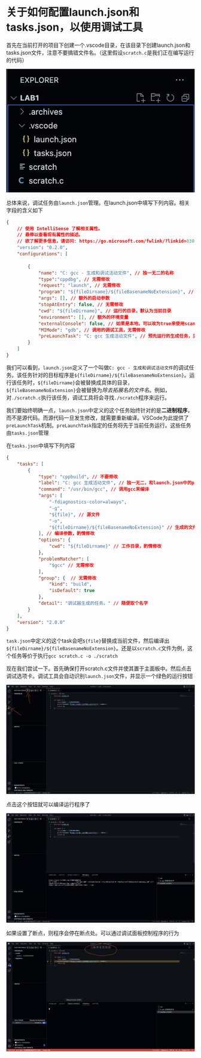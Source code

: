 # 关于如何配置launch.json和tasks.json，以使用调试工具

首先在当前打开的项目下创建一个.vscode目录，在该目录下创建launch.json和tasks.json文件，注意不要搞错文件名。（这里假设`scratch.c`是我们正在编写运行的代码）

![](img/c6afe7a2-227c-41d3-91ce-4ff4b9ebf045.png)

总体来说，调试任务由`launch.json`管理。在launch.json中填写下列内容。相关字段的含义如下

```json
{
    // 使用 IntelliSense 了解相关属性。 
    // 悬停以查看现有属性的描述。
    // 欲了解更多信息，请访问: https://go.microsoft.com/fwlink/?linkid=830387
    "version": "0.2.0",
    "configurations": [
        
        {
            "name": "C: gcc - 生成和调试活动文件", // 独一无二的名称
            "type":"cppdbg", // 无需修改
            "request": "launch", // 无需修改
            "program": "${fileDirname}/${fileBasenameNoExtension}", // 启动的程序路径，无需修改，见下文
            "args": [], // 额外的启动参数
            "stopAtEntry": false, // 无需修改
            "cwd": "${fileDirname}", // 运行的目录，默认为当前目录
            "environment": [], // 额外的环境变量
            "externalConsole": false, // 如果是本地，可以改为true来使用scanf输入；云端IDE请设置为false
            "MIMode": "gdb", // 调用的调试工具，无需修改
            "preLaunchTask": "C: gcc 生成活动文件", // 预先运行的生成任务，见下文
        }
    ]
}
```

我们可以看到，`launch.json`定义了一个叫做`C: gcc - 生成和调试活动文件`的调试任务。该任务针对的目标程序是`${fileDirname}/${fileBasenameNoExtension}`。运行该任务时，`${fileDirname}`会被替换成具体的目录，`${fileBasenameNoExtension}`会被替换为*除去拓展名的文件名*。例如，对`./scratch.c`执行该任务，调试工具将会寻找`./scratch`程序来运行。

我们要始终明确一点，`launch.json`中定义的这个任务始终针对的是**二进制程序**，而不是源代码。而源代码一旦发生修改，就需要重新编译。VSCode为此提供了`preLaunchTask`机制。`preLaunchTask`指定的任务将先于当前任务运行。这些任务由`tasks.json`管理

在`tasks.json`中填写下列内容

```json
{
    "tasks": [
        {
            "type": "cppbuild", // 不要修改
            "label": "C: gcc 生成活动文件", // 独一无二，和launch.json中的preLaunchTask匹配
            "command": "/usr/bin/gcc", // 调用gcc来编译
            "args": [
                "-fdiagnostics-color=always",
                "-g",
                "${file}", // 源文件
                "-o",
                "${fileDirname}/${fileBasenameNoExtension}" // 生成的文件
            ], // 编译参数，酌情修改
            "options": {
                "cwd": "${fileDirname}" // 工作目录，酌情修改
            },
            "problemMatcher": [
                "$gcc" // 无需修改
            ],
            "group": {  // 无需修改
                "kind": "build",
                "isDefault": true
            },
            "detail": "调试器生成的任务。" // 随便取个名字
        }
    ],
    "version": "2.0.0"
}
```

`task.json`中定义的这个task会吧`${file}`替换成当前文件，然后编译出`${fileDirname}/${fileBasenameNoExtension}`。还是以`scratch.c`文件为例，这个任务等价于执行`gcc scratch.c -o ./scratch`

现在我们尝试一下。首先确保打开scratch.c文件并使其置于主面板中。然后点击调试选项卡。调试工具会自动识别`launch.json`文件，并显示一个绿色的运行按钮

![](img/a8f199dc-dbf2-4958-8dfa-0c67fb63d4d8.png)

点击这个按钮就可以编译运行程序了

![](img/ad759341-a9f3-4584-9181-27ff795f11d4.png)

如果设置了断点，则程序会停在断点处。可以通过调试面板控制程序的行为

![](img/797b85a7-1e66-4f47-8195-d7888ef9c2eb.png)
